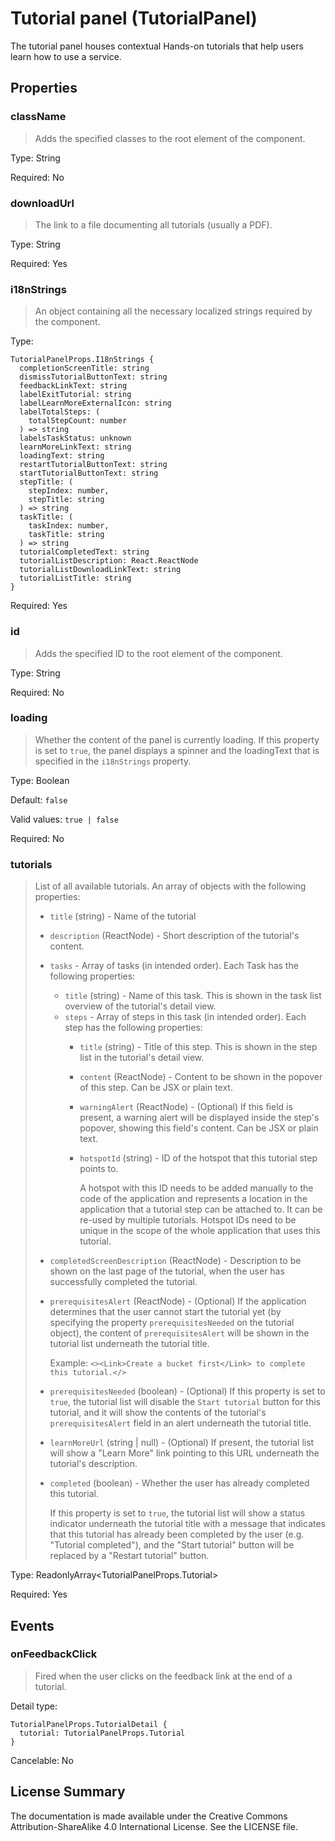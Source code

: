 # Tutorial panel (TutorialPanel)

The tutorial panel houses contextual Hands-on tutorials that help users learn how to use a service. 



## Properties



### className

> Adds the specified classes to the root element of the component.

Type: String

Required: No


### downloadUrl

> The link to a file documenting all tutorials (usually a PDF).

Type: String

Required: Yes


### i18nStrings

> An object containing all the necessary localized strings required by the component.

Type: 
```
TutorialPanelProps.I18nStrings {
  completionScreenTitle: string
  dismissTutorialButtonText: string
  feedbackLinkText: string
  labelExitTutorial: string
  labelLearnMoreExternalIcon: string
  labelTotalSteps: (
    totalStepCount: number
  ) => string
  labelsTaskStatus: unknown
  learnMoreLinkText: string
  loadingText: string
  restartTutorialButtonText: string
  startTutorialButtonText: string
  stepTitle: (
    stepIndex: number,
    stepTitle: string
  ) => string
  taskTitle: (
    taskIndex: number,
    taskTitle: string
  ) => string
  tutorialCompletedText: string
  tutorialListDescription: React.ReactNode
  tutorialListDownloadLinkText: string
  tutorialListTitle: string
}
```


Required: Yes


### id

> Adds the specified ID to the root element of the component.

Type: String

Required: No


### loading

> Whether the content of the panel is currently loading. If this property
> is set to `true`, the panel displays a spinner and the loadingText that is
> specified in the `i18nStrings` property.

Type: Boolean

Default: `false`

Valid values: `true | false`

Required: No


### tutorials

> List of all available tutorials. An array of objects with the following properties:
> * `title` (string) - Name of the tutorial
> 
> * `description` (ReactNode) - Short description of the tutorial's content.
> 
> * `tasks` - Array of tasks (in intended order). Each Task has the following properties:
>   * `title` (string) - Name of this task. This is shown in the task list overview of the tutorial's detail view.
>   * `steps` - Array of steps in this task (in intended order). Each step has the following properties:
>     * `title` (string) - Title of this step. This is shown in the step list in the tutorial's detail view.
>     * `content` (ReactNode) - Content to be shown in the popover of this step. Can be JSX or plain text.
>     * `warningAlert` (ReactNode) - (Optional) If this field is present, a warning alert will be displayed
>        inside the step's popover, showing this field's content. Can be JSX or plain text.
>     * `hotspotId` (string) - ID of the hotspot that this tutorial step points to.
> 
>        A hotspot with this ID needs to be added manually to the code of the application and represents a location
>        in the application that a tutorial step can be attached to. It can be re-used by multiple tutorials. Hotspot
>        IDs need to be unique in the scope of the whole application that uses this tutorial.
> 
> * `completedScreenDescription` (ReactNode) - Description to be shown on the last page of the tutorial, when the
>    user has successfully completed the tutorial.
> 
> * `prerequisitesAlert` (ReactNode) - (Optional) If the application determines that the user cannot start the tutorial
>    yet (by specifying the property `prerequisitesNeeded` on the tutorial object), the content of `prerequisitesAlert`
>    will be shown in the tutorial list underneath the tutorial title.
> 
>    Example: `<><Link>Create a bucket first</Link> to complete this tutorial.</>`
> 
> * `prerequisitesNeeded` (boolean) - (Optional) If this property is set to `true`, the tutorial list will disable the
>   `Start tutorial` button for this tutorial, and it will show the contents of the tutorial's `prerequisitesAlert` field
>    in an alert underneath the tutorial title.
> 
> * `learnMoreUrl` (string | null) - (Optional) If present, the tutorial list will show a "Learn More" link pointing to
>    this URL underneath the tutorial's description.
> 
> * `completed` (boolean) - Whether the user has already completed this tutorial.
> 
>   If this property is set to `true`, the tutorial list will show a status indicator underneath the tutorial title with
>   a message that indicates that this tutorial has already been completed by the user (e.g. "Tutorial completed"), and
>   the "Start tutorial" button will be replaced by a "Restart tutorial" button.
> 

Type: ReadonlyArray<TutorialPanelProps.Tutorial>

Required: Yes







## Events



### onFeedbackClick

> Fired when the user clicks on the feedback link at the end of a tutorial.

Detail type: 
```
TutorialPanelProps.TutorialDetail {
  tutorial: TutorialPanelProps.Tutorial
}
```

Cancelable: No






## License Summary

The documentation is made available under the Creative Commons Attribution-ShareAlike 4.0 International License. See the LICENSE file.

